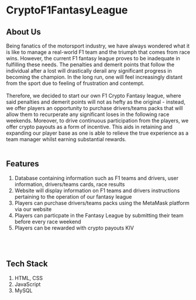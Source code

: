 # CryptoF1FantasyLeague


<h2>About Us</h2>
Being fanatics of the motorsport industry, we have always wondered what it is like to manage a real-world F1 team and the triumph that comes from race wins. However, the current F1 fantasy league proves to be inadequate in fulfilling these needs. The penalties and demerit points that follow the individual after a lost will drastically derail any significant progress in becoming the champion. In the long run, one will feel increasingly distant from the sport due to feeling of frustration and contempt.<br/>
<br/>
Therefore, we decided to start our own F1 Crypto Fantasy league, where said penalties and demerit points will not as hefty as the original - instead, we offer players an opportunity to purchase drivers/teams packs that will allow them to recurperate any significant loses in the following race weekends. Moreover, to drive continuous participation from the players, we offer crypto payouts as a form of incentive. This aids in retaining and expanding our player base as one is able to relieve the true experience as a team manager whilst earning substantial rewards. 
</br>
</br>

<h2>Features</h2>
<ol>
  <li>Database containing information such as F1 teams and drivers, user information, drivers/teams cards, race results</li>
  <li>Website will display information on F1 teams and drivers instructions pertaining to the operation of our fantasy league</li>
  <li>Players can purchase drivers/teams packs using the MetaMask platform via our website</li>
  <li>Players can particpate in the Fantasy League by submitting their team before every race weekend</li>
  <li>Players can be rewarded with crypto payouts KIV</li>
 </ol>

</br>
</br>
<h2>Tech Stack</h2>
<ol>
  <li>HTML, CSS</li>
  <li>JavaScript</li>
  <li>MySQL</li>
</ol>
